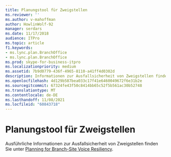 ```yaml
---
title: Planungstool für Zweigstellen
ms.reviewer: ''
ms.author: v-mahoffman
author: HowlinWolf-92
manager: serdars
ms.date: 11/17/2018
audience: ITPro
ms.topic: article
f1.keywords:
- ms.lync.plan.BranchOffice
- ms.lync.plan.BranchOffice
ms.prod: skype-for-business-itpro
ms.localizationpriority: medium
ms.assetid: 7b9d0779-436f-4965-8110-a41ff4d0302d
description: Informationen zur Ausfallsicherheit von Zweigstellen finden Sie unter Planning for Branch-Site Voice Resiliency.
ms.openlocfilehash: 4d129b587bea033c17f41e6460049672f6e31b2e
ms.sourcegitcommit: 67324fe43f50c8414bb65c52f5b561ac30b52748
ms.translationtype: MT
ms.contentlocale: de-DE
ms.lasthandoff: 11/08/2021
ms.locfileid: "60843718"
---
```

# <a name="branch-sites-planning-tool"></a>Planungstool für Zweigstellen

Ausführliche Informationen zur Ausfallsicherheit von Zweigstellen finden Sie unter [Planning for Branch-Site Voice Resiliency](/previous-versions/office/lync-server-2013/lync-server-2013-planning-for-branch-site-voice-resiliency).
